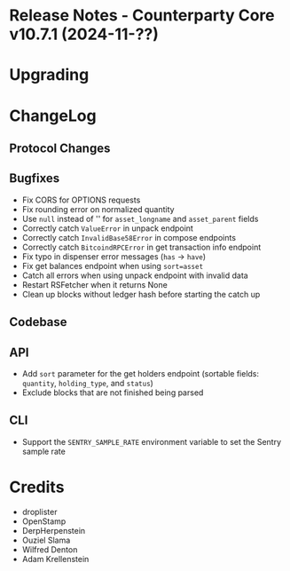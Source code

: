 # Release Notes - Counterparty Core v10.7.1 (2024-11-??)



# Upgrading


# ChangeLog

## Protocol Changes

## Bugfixes

- Fix CORS for OPTIONS requests
- Fix rounding error on normalized quantity
- Use `null` instead of '' for `asset_longname` and `asset_parent` fields
- Correctly catch `ValueError` in unpack endpoint
- Correctly catch `InvalidBase58Error` in compose endpoints
- Correctly catch `BitcoindRPCError` in get transaction info endpoint
- Fix typo in dispenser error messages (`has` -> `have`)
- Fix get balances endpoint when using `sort=asset`
- Catch all errors when using unpack endpoint with invalid data
- Restart RSFetcher when it returns None
- Clean up blocks without ledger hash before starting the catch up

## Codebase


## API

- Add `sort` parameter for the get holders endpoint (sortable fields: `quantity`, `holding_type`, and `status`)
- Exclude blocks that are not finished being parsed

## CLI

- Support the `SENTRY_SAMPLE_RATE` environment variable to set the Sentry sample rate

# Credits

* droplister 
* OpenStamp
* DerpHerpenstein
* Ouziel Slama
* Wilfred Denton
* Adam Krellenstein
